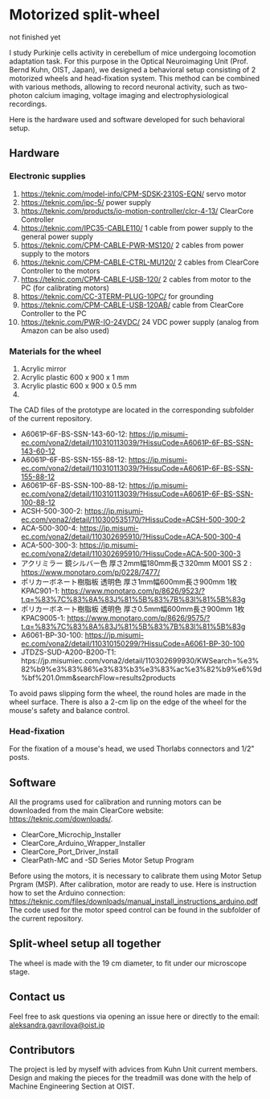 # Motorized split-wheel
not finished yet

I study Purkinje cells activity in cerebellum of mice undergoing locomotion adaptation task. For this purpose in the Optical Neuroimaging Unit (Prof. Bernd Kuhn, OIST, Japan), we designed a behavioral setup consisting of 2 motorized wheels and head-fixation system. This method can be combined with various methods, allowing to record neuronal activity, such as two-photon calcium imaging, voltage imaging and electrophysiological recordings. 

Here is the hardware used and software developed for such behavioral setup.

## Hardware

### Electronic supplies
1. https://teknic.com/model-info/CPM-SDSK-2310S-EQN/  servo motor
2. https://teknic.com/ipc-5/    power supply
3. https://teknic.com/products/io-motion-controller/clcr-4-13/  ClearCore Controller
4. https://teknic.com/IPC35-CABLE110/   1 cable from power supply to the general power supply
5. https://teknic.com/CPM-CABLE-PWR-MS120/  2 cables from power supply to the motors
6. https://teknic.com/CPM-CABLE-CTRL-MU120/  2 cables from ClearCore Controller to the motors
7. https://teknic.com/CPM-CABLE-USB-120/      2 cables from motor to the PC (for calibrating motors)
8. https://teknic.com/CC-3TERM-PLUG-10PC/     for grounding
9. https://teknic.com/CPM-CABLE-USB-120AB/    cable from ClearCore Controller to the PC
10. https://teknic.com/PWR-IO-24VDC/        24 VDC power supply (analog from Amazon can be also used)

### Materials for the wheel
1. Acrylic mirror
2. Acrylic plastic 600 x 900 x 1 mm  
3. Acrylic plastic 600 x 900 x 0.5 mm
4. 
The CAD files of the prototype are located in the corresponding subfolder of the current repository.

- A6061P-6F-BS-SSN-143-60-12: https://jp.misumi-ec.com/vona2/detail/110310113039/?HissuCode=A6061P-6F-BS-SSN-143-60-12
- A6061P-6F-BS-SSN-155-88-12: https://jp.misumi-ec.com/vona2/detail/110310113039/?HissuCode=A6061P-6F-BS-SSN-155-88-12
- A6061P-6F-BS-SSN-100-88-12: https://jp.misumi-ec.com/vona2/detail/110310113039/?HissuCode=A6061P-6F-BS-SSN-100-88-12
- ACSH-500-300-2: https://jp.misumi-ec.com/vona2/detail/110300535170/?HissuCode=ACSH-500-300-2
- ACA-500-300-4: https://jp.misumi-ec.com/vona2/detail/110302695910/?HissuCode=ACA-500-300-4
- ACA-500-300-3: https://jp.misumi-ec.com/vona2/detail/110302695910/?HissuCode=ACA-500-300-3
- アクリミラー 鏡シルバー色 厚さ2mm幅180mm長さ320mm M001 SS 2 : https://www.monotaro.com/p/0228/7477/
- ポリカーボネート樹脂板 透明色 厚さ1mm幅600mm長さ900mm 1枚 KPAC901-1: https://www.monotaro.com/p/8626/9523/?t.q=%83%7C%83%8A%83J%81%5B%83%7B%83l%81%5B%83g
- ポリカーボネート樹脂板 透明色 厚さ0.5mm幅600mm長さ900mm 1枚 KPAC9005-1: https://www.monotaro.com/p/8626/9575/?t.q=%83%7C%83%8A%83J%81%5B%83%7B%83l%81%5B%83g
- A6061-BP-30-100: https://jp.misumi-ec.com/vona2/detail/110310150299/?HissuCode=A6061-BP-30-100
- JTDZS-SUD-A200-B200-T1: htps://jp.misumiec.com/vona2/detail/110302699930/KWSearch=%e3%82%b9%e3%83%86%e3%83%b3%e3%83%ac%e3%82%b9%e6%9d%bf%201.0mm&searchFlow=results2products

To avoid paws slipping form the wheel, the round holes are made in the wheel surface. There is also a 2-cm lip on the edge of the wheel for the mouse's safety and balance control. 

### Head-fixation

For the fixation of a mouse's head, we used Thorlabs connectors and 1/2" posts. 

## Software

All the programs used for calibration and running motors can be downloaded from the main ClearCore website: https://teknic.com/downloads/.

- ClearCore_Microchip_Installer
- ClearCore_Arduino_Wrapper_Installer
- ClearCore_Port_Driver_Install
- ClearPath-MC and -SD Series Motor Setup Program

Before using the motors, it is necessary to calibrate them using Motor Setup Prgram (MSP). After calibration, motor are ready to use. 
Here is instruction how to set the Arduino connection: https://teknic.com/files/downloads/manual_install_instructions_arduino.pdf
The code used for the motor speed control can be found in the subfolder of the current repository.

## Split-wheel setup all together
The wheel is made with the 19 cm diameter, to fit under our microscope stage. 





## Contact us
Feel free to ask questions via opening an issue here or directly to the email: aleksandra.gavrilova@oist.jp

## Contributors
The project is led by myself with advices from Kuhn Unit current members. Design and making the pieces for the treadmill was done with the help of Machine Engineering Section at OIST. 
